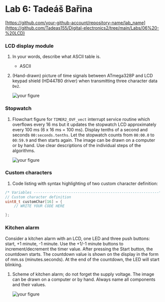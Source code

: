 # Lab 6: Tadeáš Bařina


[https://github.com/your-github-account/repository-name/lab_name](https://github.com/Tadeas155/Digital-electronics2/tree/main/Labs/06%20-%20LCD)


### LCD display module

1. In your words, describe what ASCII table is.
   * ASCII

2. (Hand-drawn) picture of time signals between ATmega328P and LCD keypad shield (HD44780 driver) when transmitting three character data `De2`.

   ![your figure]()


### Stopwatch

1. Flowchart figure for `TIMER2_OVF_vect` interrupt service routine which overflows every 16&nbsp;ms but it updates the stopwatch LCD approximately every 100&nbsp;ms (6 x 16&nbsp;ms = 100&nbsp;ms). Display tenths of a second and seconds `00:seconds.tenths`. Let the stopwatch counts from `00:00.0` to `00:59.9` and then starts again. The image can be drawn on a computer or by hand. Use clear descriptions of the individual steps of the algorithms.

   ![your figure]()


### Custom characters

1. Code listing with syntax highlighting of two custom character definition:

```c
/* Variables ---------------------------------------------------------*/
// Custom character definition
uint8_t customChar[16] = {
    // WRITE YOUR CODE HERE

};
```


### Kitchen alarm

Consider a kitchen alarm with an LCD, one LED and three push buttons: start, +1 minute, -1 minute. Use the +1/-1 minute buttons to increment/decrement the timer value. After pressing the Start button, the countdown starts. The countdown value is shown on the display in the form of mm.ss (minutes.seconds). At the end of the countdown, the LED will start blinking.

1. Scheme of kitchen alarm; do not forget the supply voltage. The image can be drawn on a computer or by hand. Always name all components and their values.

   ![your figure]()
